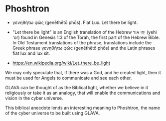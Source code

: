 # Phoshtron

- γενηθήτω φῶς (genēthētō phōs). Fiat Lux. Let there be light.

- "Let there be light" is an English translation of the Hebrew יְהִי אוֹר‎ (yehi 'or) found in Genesis 1:3 of the Torah, the first part of the Hebrew Bible. In Old Testament translations of the phrase, translations include the Greek phrase γενηθήτω φῶς (genēthētō phōs) and the Latin phrases fiat lux and lux sit.

- https://en.wikipedia.org/wiki/Let_there_be_light


We may only speculate that, if there was a God, and he created light, then it must be used for Angels to communicate and see each other.

GLAVA can be thought of as the Biblical light, whether we believe in it religiously or take it as an analogy, that will enable the communications and vision in the cyber universe.

This biblical anecdote lends an interesting meaning to Phoshtron, the name of the cyber universe to be built using GLAVA.

